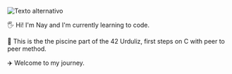 ![Texto alternativo](https://i.pinimg.com/originals/a9/6b/86/a96b864b0af6f512e8882f78de713d24.gif)

🖐️ Hi! I'm Nay and I'm currently learning to code.

🚀 This is the the piscine part of the 42 Urduliz, first steps on C with peer to peer method.

✈️ Welcome to my journey.
